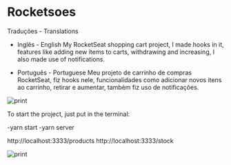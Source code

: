 
# Rocketsoes

Traduções - Translations

- Inglês - English
My RocketSeat shopping cart project, I made hooks in it, features like adding new items to carts, withdrawing and increasing, I also made use of notifications.

- Português - Portuguese
Meu projeto de carrinho de compras RocketSeat, fiz hooks nele, funcionalidades como adicionar novos itens ao carrinho, retirar e aumentar, também fiz uso de notificações.

![print](https://user-images.githubusercontent.com/68617133/126240200-90592552-07e2-449f-856a-e97eaf700f6e.png)


To start the project, just put in the terminal:

-yarn start
-yarn server

http://localhost:3333/products
http://localhost:3333/stock


![print](https://user-images.githubusercontent.com/68617133/126240374-35b1bdb8-a72d-46ba-9c25-f3fcaa6eea49.png)
